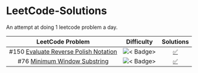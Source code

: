 # LeetCode-Solutions
An attempt at doing 1 leetcode problem a day.

<!--
Problem Template
| # [](https://leetcode.com/problems/) | ![< Badge>](https://img.shields.io/badge/-Easy-green) |[:x:  ]() | [:x:  ]() |

Badges:
![<Easy Badge>](https://img.shields.io/badge/-Easy-green)
![<Medium Badge>](https://img.shields.io/badge/-Medium-yellow)
![<Hard Badge>](https://img.shields.io/badge/-Hard-red)

Check Mark
[:white_check_mark:]()

Cross Mark
[:white_check_mark:]()
 -->


| LeetCode Problem | Difficulty | Solutions |
| :---: | :---: | :---: |
| #150 [Evaluate Reverse Polish Notation](https://leetcode.com/problems/evaluate-reverse-polish-notation) | ![< Badge>](https://img.shields.io/badge/-Medium-yellow) |[:white_check_mark:  ](solutions/p150.cpp)|
| #76 [Minimum Window Substring](https://leetcode.com/problems/minimum-window-substring) | ![< Badge>](https://img.shields.io/badge/-Hard-red) |[:white_check_mark:  ](solutions/p76.cpp) |